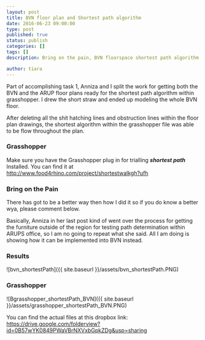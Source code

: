 ```yaml
---
layout: post
title: BVN floor plan and Shortest path algorithm 
date: 2016-06-23 09:00:00
type: post
published: true
status: publish
categories: []
tags: []
description: Bring on the pain, BVN floorspace shortest path algorithm within grasshopper finished

author: tiara
---
```


Part of accomplishing task 1, Anniza and I split the work for getting both the BVN and the ARUP floor plans ready for the shortest path algorithm within grasshopper. I drew the short straw and ended up modeling the whole BVN floor. 

After deleting all the shit hatching lines and obstruction lines within the floor plan drawings, the shortest algorithm within the grasshopper file was able to be flow throughout the plan. 

### Grasshopper

Make sure you have the Grasshopper plug in for trialling ***shortest path*** Installed. You can find it at http://www.food4rhino.com/project/shortestwalkgh?ufh

### Bring on the Pain 

There has got to be a better way then how I did it so if you do know a better wya, please comment below. 

Basically, Anniza in her last post kind of went over the process for getting the furniture outside of the region for testing path determination within ARUPS office, so I am no going to repeat what she said. All I am doing is showing how it can be implemented into BVN instead. 

### Results 

![bvn_shortestPath]({{ site.baseurl }}/assets/bvn_shortestPath.PNG)

### Grasshopper

![Bgrasshopper_shortestPath_BVN]({{ site.baseurl }}/assets/grasshopper_shortestPath_BVN.PNG)

You can find the actual files at this dropbox link: https://drive.google.com/folderview?id=0B57wYK0849PWaVBrNXVxbGpkZDg&usp=sharing 


